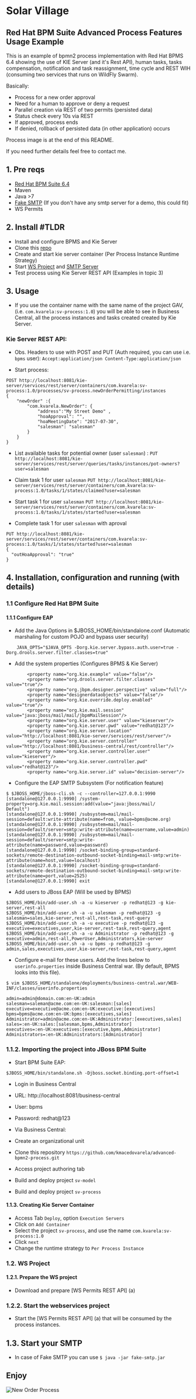 # Solar Village 
## Red Hat BPM Suite Advanced Process Features Usage Example

This is an example of bpmn2 process implementation with Red Hat BPMS 6.4 showing the use of KIE Server (and it's Rest API), human tasks, tasks compensation, notification and task reassignment, time cycle and REST WIH (consuming two services that runs on WildFly Swarm). 

Basically: 

* Process for a new order approval
* Need for a human to approve or deny a request
* Parallel creation via REST of two permits (persisted data)
* Status check every 10s via REST 
* If approved, process ends
* If denied, rollback of persisted data (in other application) occurs 

Process image is at the end of this README.

If you need further details feel free to contact me.

## 1. Pre reqs
 * [Red Hat BPM Suite 6.4 ](https://access.redhat.com/jbossnetwork/restricted/softwareDetail.html?softwareId=48471&product=bpm.suite&version=&downloadType=distributions)
 * Maven
 * Java >7
 * [Fake SMTP](https://github.com/kmacedovarela/advanced-bpmn2-process/blob/master/extra/fake-smtp.jar) (If you don't have any smtp server for a demo, this could fit)
 * WS Permits 

## 2. Install #TLDR 
* Install and configure BPMS and Kie Server
* Clone this [repo](https://github.com/kmacedovarela/advanced-bpmn2-process.git)
* Create and start kie server container (Per Process Instance Runtime Strategy)
* Start [WS Project](https://github.com/kmacedovarela/ws-permits) and [SMTP Server](https://github.com/kmacedovarela/advanced-bpmn2-process/blob/master/extra/fake-smtp.jar)
* Test process using Kie Server REST API (Examples in topic 3)

## 3. Usage
* If you use the container name with the same name of the project GAV, (i.e. `com.kvarela:sv-process:1.0`) you will be able to see in Business Central, all the process instances and tasks created created by Kie Server.  

### Kie Server REST API:
 *  Obs. Headers to use with POST and PUT (Auth required, you can use i.e. `bpms` user): 
`Accept:application/json
Content-Type:application/json`

* Start process:

```
POST http://localhost:8081/kie-server/services/rest/server/containers/com.kvarela:sv-process:1.0/processes/sv-process.newOrderPermitting/instances 
{
	"newOrder" :{
		"com.kvarela.NewOrder": { 
			"address":"My Street Demo" ,
			"hoaApproval": "",
			"hoaMeetingDate": "2017-07-30",
			"salesman": "salesman"
		} 
	}
}
```

* List available tasks for potential owner (user `salesman`) :
`PUT http://localhost:8081/kie-server/services/rest/server/queries/tasks/instances/pot-owners?user=salesman`

* Claim task 1 for user `salesman`
`PUT http://localhost:8081/kie-server/services/rest/server/containers/com.kvarela:sv-process:1.0/tasks/1/states/claimed?user=salesman`

* Start task 1 for user `salesman`
`PUT http://localhost:8081/kie-server/services/rest/server/containers/com.kvarela:sv-process:1.0/tasks/1/states/started?user=salesman`

* Complete task 1 for user `salesman` with aproval

```
PUT http://localhost:8081/kie-server/services/rest/server/containers/com.kvarela:sv-process:1.0/tasks/1/states/started?user=salesman
{
  "outHoaApproval": "true"
}
```

## 4. Installation, configuration and running (with details)

### 1.1 Configure Red Hat BPM Suite

#### 1.1.1 Configure EAP 

* Add the Java Options in $JBOSS_HOME/bin/standalone.conf (Automatic marshaling for custom POJO and bypass user security)

```
	JAVA_OPTS="$JAVA_OPTS -Dorg.kie.server.bypass.auth.user=true -Dorg.drools.server.filter.classes=true"
```

* Add the system properties (Configures BPMS & Kie Server) 

```     <property name="org.kie.server.repo" value="${jboss.server.data.dir}"/>
        <property name="org.kie.example" value="false"/>        
        <property name="org.drools.server.filter.classes" value="true"/>
        <property name="org.jbpm.designer.perspective" value="full"/>
        <property name="designerdataobjects" value="false"/>
        <property name="org.kie.override.deploy.enabled" value="true"/>
        <property name="org.kie.mail.session" value="java:jboss/mail/mail/jbpmMailSession"/>
        <property name="org.kie.server.user" value="kieserver"/>
        <property name="org.kie.server.pwd" value="redhat@123"/>
        <property name="org.kie.server.location" value="http://localhost:8081/kie-server/services/rest/server"/>
        <property name="org.kie.server.controller" value="http://localhost:8081/business-central/rest/controller"/>
        <property name="org.kie.server.controller.user" value="kieserver"/>
        <property name="org.kie.server.controller.pwd" value="redhat@123"/>
        <property name="org.kie.server.id" value="decision-server"/>
```
        
        
* Configure the EAP SMTP Subsystem (For notification feature)

```
$ $JBOSS_HOME/jboss-cli.sh -c --controller=127.0.0.1:9990
[standalone@127.0.0.1:9990] /system-property=org.kie.mail.session:add(value="java:jboss/mail/
Default")
[standalone@127.0.0.1:9990] /subsystem=mail/mail-session=default:write-attribute(name=from, value=bpms@acme.org)
[standalone@127.0.0.1:9990] /subsystem=mail/mail-session=default/server=smtp:write-attribute(name=username,value=admin)
[standalone@127.0.0.1:9990] /subsystem=mail/mail-session=default/server=smtp:write-attribute(name=password,value=password)
[standalone@127.0.0.1:9990] /socket-binding-group=standard-sockets/remote-destination-outbound-socket-binding=mail-smtp:write-attribute(name=host,value=localhost)
[standalone@127.0.0.1:9990] /socket-binding-group=standard-sockets/remote-destination-outbound-socket-binding=mail-smtp:write-attribute(name=port,value=2525)
[standalone@127.0.0.1:9990] exit
```

*  Add users to JBoss EAP (Will be used by BPMS)

```
$JBOSS_HOME/bin/add-user.sh -a -u kieserver -p redhat@123 -g kie-server,rest-all
$JBOSS_HOME/bin/add-user.sh -a -u salesman -p redhat@123 -g salesman=sales,kie-server,rest-all,rest-task,rest-query
$JBOSS_HOME/bin/add-user.sh -a -u executive -p redhat@123 -g executive=executives,user,kie-server,rest-task,rest-query,agent
$JBOSS_HOME/bin/add-user.sh -a -u Administrator -p redhat@123 -g executive=admin,rest-all,PowerUser,Administrators,kie-server
$JBOSS_HOME/bin/add-user.sh -a -u bpms -p redhat@123 -g admin,sales,executives,user,kie-server,rest-task,rest-query,agent

```

* Configure e-mail for these users. Add the lines below to `userinfo.properties` inside Business Central war. (By default, BPMS looks into this file).

```
$ vim $JBOSS_HOME/standalone/deployments/business-central.war/WEB-INF/classes/userinfo.properties

admin=admin@domain.com:en-UK:admin
salesman=saleman@acme.com:en-UK:salesman:[sales]
executive=executive@acme.com:en-UK:executive:[executives]
bpms=bpms@acme.com:en-UK:bpms:[executives,sales]
Administrator=admin@acme.com:en-UK:Administrator:[executives,sales]
sales=:en-UK:sales:[salesman,bpms,Administrator]
executives=:en-UK:executives:[executive,bpms,Administrator]
Administrators=:en-UK:Administrators:[Administrator]
```

### 1.1.2. Importing the project into JBoss BPM Suite

* Start BPM Suite EAP:

`$JBOSS_HOME/bin/standalone.sh -Djboss.socket.binding.port-offset=1`

* Login in Business Central 
 *  URL: http://localhost:8081/business-central 
 *  User:  bpms
 *  Password: redhat@123

* Via Business Central: 
 * Create an organizational unit
 * Clone this repository `https://github.com/kmacedovarela/advanced-bpmn2-process.git`
 * Access project authoring tab
 * Build and deploy project `sv-model`
 * Build and deploy project `sv-process`

#### 1.1.3. Creating Kie Server Container
* Access Tab `Deploy`, option `Execution Servers`
* Click on `Add Container`
* Select the project `sv-process`, and use the name `com.kvarela:sv-process:1.0`
* Click `next`
* Change the runtime strategy to `Per Process Instance`


### 1.2. WS Project

#### 1.2.1. Prepare the WS project

* Download and prepare [WS Permits REST API] (a) 

### 1.2.2. Start the webservices project

* Start the [WS Permits REST API] (a) that will be consumed by the process instances. 

## 1.3. Start your SMTP

* In case of Fake SMTP you can use `$ java -jar fake-smtp.jar`

## Enjoy
![New Order Process](https://user-images.githubusercontent.com/253186/28388344-cf645884-6ca8-11e7-9935-e86a55d0dcc2.png)
